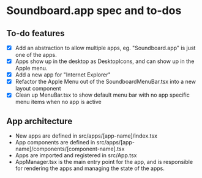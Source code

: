 # Soundboard.app spec and to-dos

## To-do features

- [x] Add an abstraction to allow multiple apps, eg. "Soundboard.app" is just one of the apps.
- [x] Apps show up in the desktop as DesktopIcons, and can show up in the Apple menu.
- [x] Add a new app for "Internet Explorer"
- [x] Refactor the Apple Menu out of the SoundboardMenuBar.tsx into a new layout component
- [x] Clean up MenuBar.tsx to show default menu bar with no app specific menu items when no app is active

## App architecture
- New apps are defined in src/apps/[app-name]/index.tsx
- App components are defined in src/apps/[app-name]/components/[component-name].tsx
- Apps are imported and registered in src/App.tsx
- AppManager.tsx is the main entry point for the app, and is responsible for rendering the apps and managing the state of the apps.
